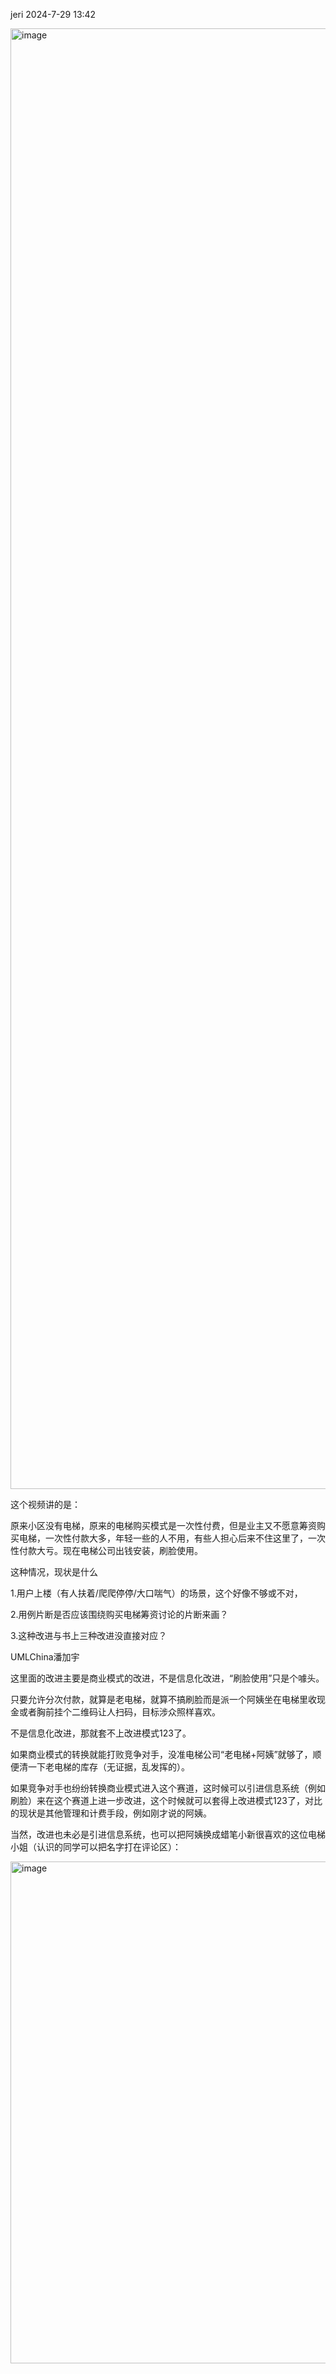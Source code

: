 jeri 2024-7-29 13:42

<img width="1080" height="2337" alt="image" src="https://github.com/user-attachments/assets/edfb5269-61ab-4bdf-8738-4a97fb84e65a" />

这个视频讲的是：

原来小区没有电梯，原来的电梯购买模式是一次性付费，但是业主又不愿意筹资购买电梯，一次性付款大多，年轻一些的人不用，有些人担心后来不住这里了，一次性付款大亏。现在电梯公司出钱安装，刷脸使用。

这种情况，现状是什么

1.用户上楼（有人扶着/爬爬停停/大口喘气）的场景，这个好像不够或不对，

2.用例片断是否应该围绕购买电梯筹资讨论的片断来画？

3.这种改进与书上三种改进没直接对应？

UMLChina潘加宇

这里面的改进主要是商业模式的改进，不是信息化改进，“刷脸使用”只是个噱头。

只要允许分次付款，就算是老电梯，就算不搞刷脸而是派一个阿姨坐在电梯里收现金或者胸前挂个二维码让人扫码，目标涉众照样喜欢。

不是信息化改进，那就套不上改进模式123了。

如果商业模式的转换就能打败竞争对手，没准电梯公司“老电梯+阿姨”就够了，顺便清一下老电梯的库存（无证据，乱发挥的）。

如果竞争对手也纷纷转换商业模式进入这个赛道，这时候可以引进信息系统（例如刷脸）来在这个赛道上进一步改进，这个时候就可以套得上改进模式123了，对比的现状是其他管理和计费手段，例如刚才说的阿姨。

当然，改进也未必是引进信息系统，也可以把阿姨换成蜡笔小新很喜欢的这位电梯小姐（认识的同学可以把名字打在评论区）：

<img width="1080" height="803" alt="image" src="https://github.com/user-attachments/assets/3c41b6e1-8e15-4164-b2dc-d6dea1605923" />
